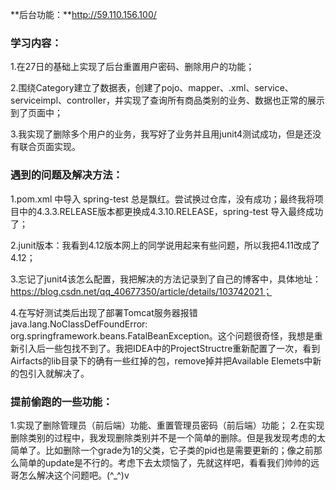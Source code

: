 **后台功能：**http://59.110.156.100/



### 学习内容：

1.在27日的基础上实现了后台重置用户密码、删除用户的功能；

2.围绕Category建立了数据表，创建了pojo、mapper、.xml、service、serviceimpl、controller，并实现了查询所有商品类别的业务、数据也正常的展示到了页面中；

3.我实现了删除多个用户的业务，我写好了业务并且用junit4测试成功，但是还没有联合页面实现。



### 遇到的问题及解决方法：

1.pom.xml 中导入 spring-test 总是飘红。尝试换过仓库，没有成功；最终我将项目中的4.3.3.RELEASE版本都更换成4.3.10.RELEASE，spring-test 导入最终成功了；

2.junit版本：我看到4.12版本网上的同学说用起来有些问题，所以我把4.11改成了4.12；

3.忘记了junit4该怎么配置，我把解决的方法记录到了自己的博客中，具体地址：https://blog.csdn.net/qq_40677350/article/details/103742021；

4.在写好测试类后出现了部署Tomcat服务器报错 java.lang.NoClassDefFoundError: org.springframework.beans.FatalBeanException。这个问题很奇怪，我想是重新引入后一些包找不到了。我把IDEA中的ProjectStructre重新配置了一次，看到Airfacts的lib目录下的确有一些红掉的包，remove掉并把Available Elemets中新的包引入就解决了。



### 提前偷跑的一些功能：
1.实现了删除管理员（前后端）功能、重置管理员密码（前后端）功能；
2.在实现删除类别的过程中，我发现删除类别并不是一个简单的删除。但是我发现考虑的太简单了。比如删除一个grade为1的父类，它子类的pid也是需要更新的；像之前那么简单的update是不行的。考虑下去太烦恼了，先就这样吧，看看我们帅帅的远哥怎么解决这个问题吧。(^_^)v

